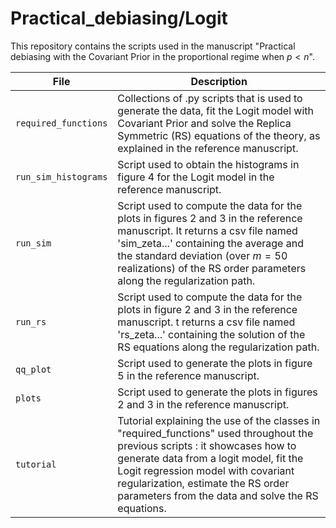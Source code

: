 # Practical_debiasing/Logit

This repository contains the scripts used in the manuscript "Practical debiasing with the Covariant Prior in the proportional regime when $p<n$".


| File                          | Description                                                                                                                                                    |
|-------------------------------|----------------------------------------------------------------------------------------------------------------------------------------------------------------|
|```required_functions```| Collections of .py scripts that is used to generate the data, fit the Logit model with Covariant Prior and solve the Replica Symmetric (RS) equations of the theory, as explained in the reference manuscript. | 
|```run_sim_histograms```| Script used to obtain the histograms in figure $4$ for the Logit model in the reference manuscript. |
|```run_sim```| Script used to compute the data for the plots in figures $2$ and $3$ in the reference manuscript. It returns a csv file named 'sim_zeta...' containing the average and the standard deviation (over $m =50$ realizations) of the RS order parameters along the regularization path. |
|```run_rs```| Script used to compute the data for the plots in figure $2$ and $3$ in the reference manuscript. t returns a csv file named 'rs_zeta...' containing the solution of the RS equations along the regularization path. |
| ```qq_plot ```| Script used to generate the plots in figure $5$ in the reference manuscript. |
| ```plots ```|Script used to generate the plots in figures $2$ and $3$ in the reference manuscript.  |
|```tutorial ```| Tutorial explaining the use of the classes in "required_functions" used throughout the previous scripts : it showcases how to generate data from a logit model, fit the Logit regression model with covariant regularization, estimate the RS order parameters from the data and solve the RS equations.|    
